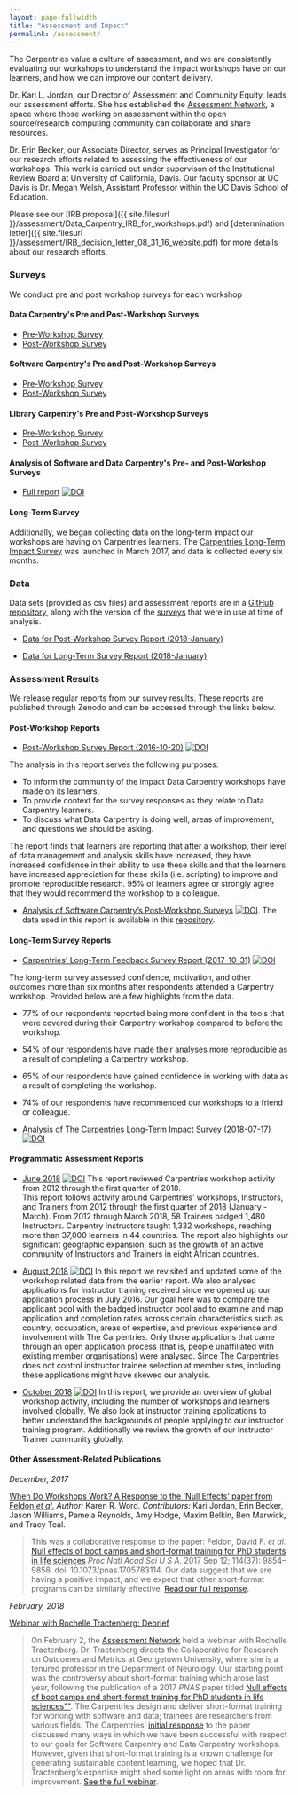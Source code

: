 ```yaml
---
layout: page-fullwidth
title: "Assessment and Impact"
permalink: /assessment/
---
```


The Carpentries value a culture of assessment, and we are consistently evaluating 
our workshops to understand the impact workshops have on our learners, and how we can improve our content delivery.

Dr. Kari L. Jordan, our Director of Assessment and Community Equity, leads our assessment efforts. She has established the [Assessment Network]({{site.url}}/assessment-network/), a space where those working on assessment within the open source/research computing community can collaborate and share resources.

Dr. Erin Becker, our Associate Director, serves as Principal Investigator for our research efforts related to assessing the
effectiveness of our workshops. This work is carried out under supervison of the Institutional Review Board at University of California, Davis. Our faculty sponsor at UC Davis is Dr. Megan Welsh, Assistant Professor within the UC Davis School of Education.

Please see our [IRB proposal]({{ site.filesurl }}/assessment/Data_Carpentry_IRB_for_workshops.pdf)
and [determination letter]({{ site.filesurl }}/assessment/IRB_decision_letter_08_31_16_website.pdf) for more details about our research efforts.

### <i class="fas fa-file-alt"></i>  Surveys

We conduct pre and post workshop surveys for each workshop
#### Data Carpentry's Pre and Post-Workshop Surveys

- [Pre-Workshop Survey](https://www.surveymonkey.com/r/Preview/?sm=zdE7x498WxTrpyiD6WEQJaspyjn2T7djLpBg2pc36ylXiMCwflbQtv6puqE01NB4)
- [Post-Workshop Survey](https://www.surveymonkey.com/r/Preview/?sm=Mrj4bb21g1tgjNuilRh0cOT5mrUI7P2KQPzKG6FqkomqgWhHqR_2BsNWTJLHGif1VF)

#### Software Carpentry's Pre and Post-Workshop Surveys
- [Pre-Workshop Survey](https://www.surveymonkey.com/r/Preview/?sm=V6gQbbOKn3NoPKfYKHjAKu_2BBCdtXXsTS2pf1BIdARccEtJQqlu1KFB2j2TcF0MCn)
- [Post-Workshop Survey](https://www.surveymonkey.com/r/Preview/?sm=uN5QPa4MbF1_2BB1plbLWnL1ZUc7Nttqici0Nc0e3G4RahMwwGW5NUp4U5PKQDYmky)

#### Library Carpentry's Pre and Post-Workshop Surveys
- [Pre-Workshop Survey](https://www.surveymonkey.com/r/Preview/?sm=8nI_2B0DOHLP4jHhTsSCOYU9TSqrZDqKTG_2Bn1_2FhGgs9YI3kytep_2FN1pWBK4XdrYKMR)
- [Post-Workshop Survey](https://www.surveymonkey.com/r/Preview/?sm=Tv4sTDYjGsYVjZR5zHb9_2BtDV1DPSY42j3dKbSAKU5ET9I40TLpByeEnTIiSf8eNK)

#### Analysis of Software and Data Carpentry's Pre- and Post-Workshop Surveys
- [Full report](https://zenodo.org/record/1325464#.W2KGvNIzY2x) [![DOI](https://zenodo.org/badge/DOI/10.5281/zenodo.165858.svg)](https://doi.org/10.5281/zenodo.1325464)

#### Long-Term Survey

Additionally, we began collecting data on the long-term impact our workshops are having on Carpentries learners. The [Carpentries Long-Term Impact Survey](https://www.surveymonkey.com/r/Preview/?sm=LksuekfCD3hzLW6lPkx9qhkRF5nDt8uGWpN7lq2Mx0Dqw1Zriv3qYFpu3XtR46ei) was launched in March 2017, and data is collected every six months.

### <i class="fas fa-database"></i> Data

Data sets (provided as csv files) and assessment reports are  in a 
[GitHub repository](https://github.com/carpentries/assessment), along with the version of the [surveys](https://github.com/carpentries/assessment/tree/master/learner-assessment/documents) that were in use at time of analysis.  

- [Data for Post-Workshop Survey Report (2018-January)](https://github.com/carpentries/assessment/blob/master/learner-assessment/archives/2018/data/data_20170701.csv)

- [Data for Long-Term Survey Report (2018-January)](https://raw.githubusercontent.com/carpentries/assessment/master/learner-assessment/archives/2017/data/longterm_October2017.csv)

### <i class="fas fa-book"></i> Assessment Results
 
We release regular reports from our survey results. These reports are published through Zenodo and can
be accessed through the links below.

#### Post-Workshop Reports

- [Post-Workshop Survey Report (2016-10-20)](https://doi.org/10.5281/zenodo.165858) [![DOI](https://zenodo.org/badge/DOI/10.5281/zenodo.165858.svg)](https://doi.org/10.5281/zenodo.165858)

The analysis in this report serves the following purposes:

- To inform the community of the impact Data Carpentry workshops have made on its learners.
- To provide context for the survey responses as they relate to Data Carpentry learners.
- To discuss what Data Carpentry is doing well, areas of improvement, and questions we should be asking.

The report finds that learners are reporting that after a workshop, their level of data management and analysis skills have increased, they have increased confidence in their ability to use these skills and that the learners have increased appreciation for these skills (i.e. scripting) to improve and promote reproducible research. 95% of learners agree or strongly agree that they would recommend the workshop to a colleague.

- [Analysis of Software Carpentry’s Post-Workshop Surveys](https://doi.org/10.5281/zenodo.1043533) [![DOI](https://zenodo.org/badge/DOI/10.5281/zenodo.1043533.svg)](https://doi.org/10.5281/zenodo.1043533). The data used in this report is available in this [repository](https://github.com/carpentries/assessment/tree/master/learner-assessment/archives/2017/code).

#### Long-Term Survey Reports

- [Carpentries' Long-Term Feedback Survey Report (2017-10-31)](https://doi.org/10.5281/zenodo.1039944) [![DOI](https://zenodo.org/badge/DOI/10.5281/zenodo.1039944.svg)](https://doi.org/10.5281/zenodo.165858)

The long-term survey assessed confidence, motivation, and other outcomes more than six months after respondents attended a Carpentry workshop. Provided below are a few highlights from the data.

- 77% of our respondents reported being more confident in the tools that were covered during their Carpentry workshop compared to before the workshop.
- 54% of our respondents have made their analyses more reproducible as a result of completing a Carpentry workshop.
- 65% of our respondents have gained confidence in working with data as a result of completing the workshop.
- 74% of our respondents have recommended our workshops to a friend or colleague.

- [Analysis of The Carpentries Long-Term Impact Survey (2018-07-17)](https://doi.org/10.5281/zenodo.1402200) [![DOI](https://zenodo.org/badge/DOI/10.5281/zenodo.1402200.svg)](https://doi.org/10.5281/zenodo.1402200)  

#### Programmatic Assessment Reports

- [June 2018](https://doi.org/10.5281/zenodo.1404426) [![DOI](https://zenodo.org/badge/DOI/10.5281/zenodo.1404426.svg)](https://doi.org/10.5281/zenodo.1404426) This report reviewed Carpentries workshop activity from 2012 through the first quarter of 2018.  
This  report follows activity around Carpentries’ workshops, Instructors, and Trainers from 2012 through the first quarter of 2018 (January - March). From 2012 through March 2018, 58 Trainers badged 1,480 Instructors. Carpentry Instructors taught 1,332 workshops, reaching more than 37,000 learners in 44 countries. The report also highlights our significant geographic expansion, such as the growth of an active community of Instructors and Trainers in eight African countries.


- [August 2018](https://doi.org/10.5281/zenodo.1404428) [![DOI](https://zenodo.org/badge/DOI/10.5281/zenodo.1404428.svg)](https://doi.org/10.5281/zenodo.1404428)
In this report we revisited and updated some of the workshop related data from the earlier report. We also analysed applications for instructor training received since we opened up our application process in July 2016. Our goal here was to compare the applicant pool with the badged instructor pool and to examine and map application and completion rates across certain characteristics such as country, occupation, areas of expertise, and previous experience and involvement with The Carpentries. Only those applications that came through an open application process (that is, people unaffiliated with existing member organisations) were analysed. Since The Carpentries does not control instructor trainee selection at member sites, including these applications might have skewed our analysis.

- [October 2018](https://doi.org/10.5281/zenodo.2325620) [![DOI](https://zenodo.org/badge/DOI/10.5281/zenodo.2325620.svg)](https://doi.org/10.5281/zenodo.2325620)
In this report, we provide an overview of global workshop activity, including the number of workshops and learners involved globally.  We also look at instructor training applications to better understand the backgrounds of people applying to our instructor training program.  Additionally we review the growth of our Instructor Trainer community globally. 

#### Other Assessment-Related Publications

_December, 2017_

[When Do Workshops Work? A Response to the 'Null Effects' paper from Feldon _et al_.](https://software-carpentry.org/blog/2017/12/response-null-effects.html)
_Author:_ Karen R. Word. _Contributors:_ Kari Jordan, Erin Becker, Jason Williams, Pamela Reynolds, Amy Hodge, Maxim Belkin, Ben Marwick, and Tracy Teal.

> This was a collaborative response to the paper: Feldon, David F. _et al._ [Null effects of boot camps and short-format training for PhD students in life sciences](https://www.ncbi.nlm.nih.gov/pmc/articles/PMC5604013/) _Proc Natl Acad Sci U S A_. 2017 Sep 12; 114(37): 9854–9858. doi:  10.1073/pnas.1705783114. Our data suggest that we are having a positive impact, and we expect that other short-format programs can be similarly effective. [Read our full response](https://software-carpentry.org/blog/2017/12/response-null-effects.html).

_February, 2018_ 

[Webinar with Rochelle Tractenberg: Debrief](https://software-carpentry.org/blog/2018/03/tractenberg-summary.html)

> On February 2, the [Assessment Network](https://carpentries.org/assessment-network/) held a webinar with Rochelle Tractenberg. Dr. Tractenberg directs the Collaborative for Research on Outcomes and Metrics at Georgetown University, where she is a tenured professor in the Department of Neurology. Our starting point was the controversy about short-format training which arose last year, following the publication of a 2017 _PNAS_ paper titled [Null effects of boot camps and short-format training for PhD students in life sciences""](https://www.ncbi.nlm.nih.gov/pmc/articles/PMC5604013/). The Carpentries design and deliver short-format training for working with software and data; trainees are researchers from various fields. The Carpentries’ [initial response](https://software-carpentry.org/blog/2017/12/response-null-effects.html) to the paper discussed many ways in which we have been successful with respect to our goals for Software Carpentry and Data Carpentry workshops. However, given that short-format training is a known challenge for generating sustainable content learning, we hoped that Dr. Tractenberg’s expertise might shed some light on areas with room for improvement. [See the full webinar](https://software-carpentry.org/blog/2018/03/tractenberg-summary.html).

